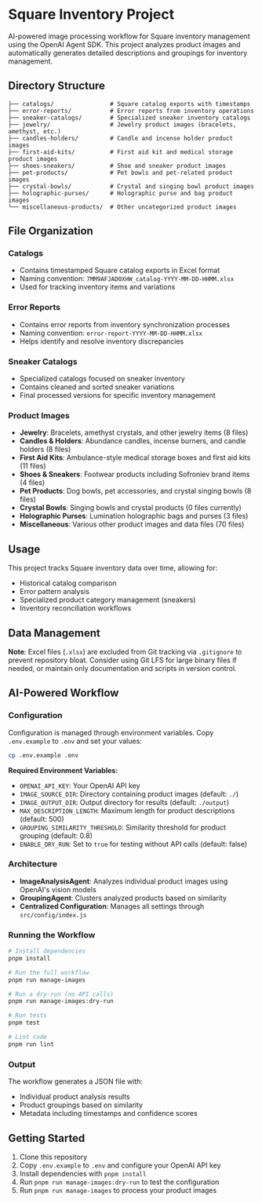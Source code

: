 # Square Inventory Project

AI-powered image processing workflow for Square inventory management using the OpenAI Agent SDK. This project analyzes product images and automatically generates detailed descriptions and groupings for inventory management.

## Directory Structure

```
├── catalogs/                # Square catalog exports with timestamps
├── error-reports/           # Error reports from inventory operations
├── sneaker-catalogs/        # Specialized sneaker inventory catalogs
├── jewelry/                 # Jewelry product images (bracelets, amethyst, etc.)
├── candles-holders/         # Candle and incense holder product images
├── first-aid-kits/          # First aid kit and medical storage product images
├── shoes-sneakers/          # Shoe and sneaker product images
├── pet-products/            # Pet bowls and pet-related product images
├── crystal-bowls/           # Crystal and singing bowl product images
├── holographic-purses/      # Holographic purse and bag product images
└── miscellaneous-products/  # Other uncategorized product images
```

## File Organization

### Catalogs
- Contains timestamped Square catalog exports in Excel format
- Naming convention: `7MM9AFJAD0XHW_catalog-YYYY-MM-DD-HHMM.xlsx`
- Used for tracking inventory items and variations

### Error Reports
- Contains error reports from inventory synchronization processes
- Naming convention: `error-report-YYYY-MM-DD-HHMM.xlsx`
- Helps identify and resolve inventory discrepancies

### Sneaker Catalogs
- Specialized catalogs focused on sneaker inventory
- Contains cleaned and sorted sneaker variations
- Final processed versions for specific inventory management

### Product Images
- **Jewelry**: Bracelets, amethyst crystals, and other jewelry items (8 files)
- **Candles & Holders**: Abundance candles, incense burners, and candle holders (8 files)
- **First Aid Kits**: Ambulance-style medical storage boxes and first aid kits (11 files)
- **Shoes & Sneakers**: Footwear products including Sofroniev brand items (4 files)
- **Pet Products**: Dog bowls, pet accessories, and crystal singing bowls (8 files)
- **Crystal Bowls**: Singing bowls and crystal products (0 files currently)
- **Holographic Purses**: Lumination holographic bags and purses (3 files)
- **Miscellaneous**: Various other product images and data files (70 files)

## Usage

This project tracks Square inventory data over time, allowing for:
- Historical catalog comparison
- Error pattern analysis
- Specialized product category management (sneakers)
- Inventory reconciliation workflows

## Data Management

**Note**: Excel files (`.xlsx`) are excluded from Git tracking via `.gitignore` to prevent repository bloat. Consider using Git LFS for large binary files if needed, or maintain only documentation and scripts in version control.

## AI-Powered Workflow

### Configuration

Configuration is managed through environment variables. Copy `.env.example` to `.env` and set your values:

```bash
cp .env.example .env
```

**Required Environment Variables:**
- `OPENAI_API_KEY`: Your OpenAI API key
- `IMAGE_SOURCE_DIR`: Directory containing product images (default: `./`)
- `IMAGE_OUTPUT_DIR`: Output directory for results (default: `./output`)
- `MAX_DESCRIPTION_LENGTH`: Maximum length for product descriptions (default: 500)
- `GROUPING_SIMILARITY_THRESHOLD`: Similarity threshold for product grouping (default: 0.8)
- `ENABLE_DRY_RUN`: Set to `true` for testing without API calls (default: false)

### Architecture

- **ImageAnalysisAgent**: Analyzes individual product images using OpenAI's vision models
- **GroupingAgent**: Clusters analyzed products based on similarity
- **Centralized Configuration**: Manages all settings through `src/config/index.js`

### Running the Workflow

```bash
# Install dependencies
pnpm install

# Run the full workflow
pnpm run manage-images

# Run a dry-run (no API calls)
pnpm run manage-images:dry-run

# Run tests
pnpm test

# Lint code
pnpm run lint
```

### Output

The workflow generates a JSON file with:
- Individual product analysis results
- Product groupings based on similarity
- Metadata including timestamps and confidence scores

## Getting Started

1. Clone this repository
2. Copy `.env.example` to `.env` and configure your OpenAI API key
3. Install dependencies with `pnpm install`
4. Run `pnpm run manage-images:dry-run` to test the configuration
5. Run `pnpm run manage-images` to process your product images
